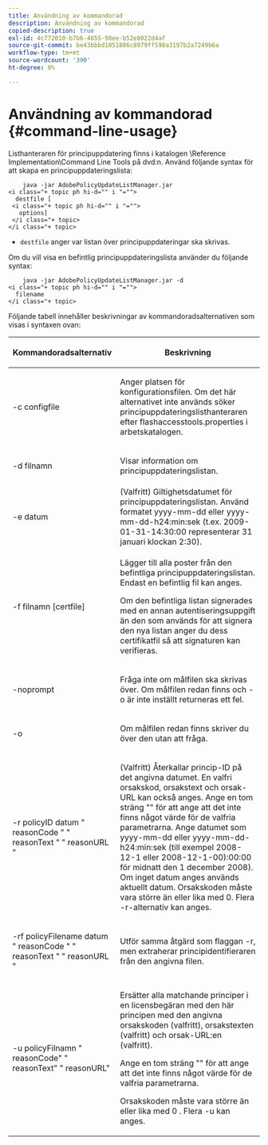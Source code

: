 ```yaml
---
title: Användning av kommandorad
description: Användning av kommandorad
copied-description: true
exl-id: 4c772010-b7b6-4655-98ee-b52e8022d4af
source-git-commit: be43bbbd1051886c8979ff590a3197b2a7249b6a
workflow-type: tm+mt
source-wordcount: '390'
ht-degree: 0%

---
```


# Användning av kommandorad {#command-line-usage}

Listhanteraren för principuppdatering finns i katalogen \Reference Implementation\Command Line Tools på dvd:n. Använd följande syntax för att skapa en principuppdateringslista:

```
    java -jar AdobePolicyUpdateListManager.jar  
<i class="+ topic ph hi-d="" i "="">
  destfile [ 
 <i class="+ topic ph hi-d="" i "="">
   options]  
 </i class="+ topic> 
</i class="+ topic>
```

* `destfile` anger var listan över principuppdateringar ska skrivas.

Om du vill visa en befintlig principuppdateringslista använder du följande syntax:

```
    java -jar AdobePolicyUpdateListManager.jar -d  
<i class="+ topic ph hi-d="" i "="">
  filename 
</i class="+ topic>
```

Följande tabell innehåller beskrivningar av kommandoradsalternativen som visas i syntaxen ovan:

<table frame="all" colsep="1" rowsep="1" class="+ topic/table adobe-d/table " id="table_ghb_jqy_n4"> 
 <thead class="- topic/thead "> 
  <tr rowsep="1" class="- topic/row "> 
   <th colname="1" class="- topic/entry entry"> <p class="- topic/p ">Kommandoradsalternativ </p> </th> 
   <th colname="2" class="- topic/entry entry"> <p class="- topic/p ">Beskrivning </p> </th> 
  </tr> 
 </thead>
 <tbody class="- topic/tbody "> 
  <tr rowsep="1" class="- topic/row "> 
   <td colname="1" class="- topic/entry "> <span class="+ topic/ph pr-d/codeph codeph"> -c configfile </span> </td> 
   <td colname="2" class="- topic/entry "> <p class="- topic/p ">Anger platsen för konfigurationsfilen. Om det här alternativet inte används söker principuppdateringslisthanteraren efter <span class="filepath"> flashaccesstools.properties </span> i arbetskatalogen. </p> </td> 
  </tr> 
  <tr rowsep="1" class="- topic/row "> 
   <td colname="1" class="- topic/entry "> <p class="- topic/p "> <span class="+ topic/ph pr-d/codeph codeph"> -d filnamn </span> </p> </td> 
   <td colname="2" class="- topic/entry "> <p class="- topic/p ">Visar information om principuppdateringslistan. </p> </td> 
  </tr> 
  <tr rowsep="1" class="- topic/row "> 
   <td colname="1" class="- topic/entry "> <span class="+ topic/ph pr-d/codeph codeph"> -e datum </span> </td> 
   <td colname="2" class="- topic/entry "> (Valfritt) Giltighetsdatumet för principuppdateringslistan. Använd formatet <span class="+ topic/ph pr-d/codeph codeph"> yyyy-mm-dd </span> eller <span class="+ topic/ph pr-d/codeph codeph"> yyyy-mm-dd-h24:min:sek </span> (t.ex. 2009-01-31-14:30:00 representerar 31 januari klockan 2:30). </td> 
  </tr> 
  <tr rowsep="1" class="- topic/row "> 
   <td colname="1" class="- topic/entry "> <span class="+ topic/ph pr-d/codeph codeph"> -f filnamn [certfile] </span> </td> 
   <td colname="2" class="- topic/entry "> <p class="- topic/p ">Lägger till alla poster från den befintliga principuppdateringslistan. Endast en befintlig fil kan anges. </p> <p class="- topic/p ">Om den befintliga listan signerades med en annan autentiseringsuppgift än den som används för att signera den nya listan anger du dess certifikatfil så att signaturen kan verifieras. </p> </td> 
  </tr> 
  <tr rowsep="1" class="- topic/row "> 
   <td colname="1" class="- topic/entry "> <span class="+ topic/ph pr-d/codeph codeph"> -noprompt </span> </td> 
   <td colname="2" class="- topic/entry "> <p class="- topic/p ">Fråga inte om målfilen ska skrivas över. Om målfilen redan finns och <span class="codeph"> -o </span> är inte inställt returneras ett fel. </p> </td> 
  </tr> 
  <tr rowsep="1" class="- topic/row "> 
   <td colname="1" class="- topic/entry "> <span class="codeph"> -o </span> </td> 
   <td colname="2" class="- topic/entry "> <p class="- topic/p ">Om målfilen redan finns skriver du över den utan att fråga. </p> </td> 
  </tr> 
  <tr rowsep="1" class="- topic/row "> 
   <td colname="1" class="- topic/entry "> <span class="+ topic/ph pr-d/codeph codeph"> -r policyID </span> <span class="+ topic/ph pr-d/codeph codeph"> datum </span> " <span class="+ topic/ph pr-d/codeph codeph"> reasonCode </span>" " <span class="+ topic/ph pr-d/codeph codeph"> reasonText </span>" " <span class="+ topic/ph pr-d/codeph codeph"> reasonURL </span>" </td> 
   <td colname="2" class="- topic/entry "> <p class="- topic/p ">(Valfritt) Återkallar princip-ID på det angivna datumet. En valfri orsakskod, orsakstext och orsak-URL kan också anges. Ange en tom sträng "" för att ange att det inte finns något värde för de valfria parametrarna. Ange datumet som <span class="+ topic/ph pr-d/codeph codeph"> yyyy-mm-dd </span> eller <span class="+ topic/ph pr-d/codeph codeph"> yyyy-mm-dd-h24:min:sek </span> (till exempel 2008-12-1 eller 2008-12-1-00):00:00 för midnatt den 1 december 2008). Om inget datum anges används aktuellt datum. Orsakskoden måste vara större än eller lika med 0. Flera -r-alternativ kan anges. </p> </td> 
  </tr> 
  <tr rowsep="1" class="- topic/row "> 
   <td colname="1" class="- topic/entry "> <p class="- topic/p ">-rf <span class="+ topic/ph pr-d/codeph codeph"> policyFilename </span> <span class="+ topic/ph pr-d/codeph codeph"> datum </span> " <span class="+ topic/ph pr-d/codeph codeph"> reasonCode </span>" " <span class="+ topic/ph pr-d/codeph codeph"> reasonText </span>" " <span class="+ topic/ph pr-d/codeph codeph"> reasonURL </span>" </p> </td> 
   <td colname="2" class="- topic/entry "> <p class="- topic/p ">Utför samma åtgärd som flaggan -r, men extraherar principidentifieraren från den angivna filen. </p> </td> 
  </tr> 
  <tr rowsep="0" class="- topic/row "> 
   <td colname="1" class="- topic/entry "> <span class="codeph"> -u policyFilnamn " reasonCode" " reasonText" " reasonURL" </span> </td> 
   <td colname="2" class="- topic/entry "> <p>Ersätter alla matchande principer i en licensbegäran med den här principen med den angivna orsakskoden (valfritt), orsakstexten (valfritt) och orsak-URL:en (valfritt). </p> <p>Ange en tom sträng "" för att ange att det inte finns något värde för de valfria parametrarna. </p> <p>Orsakskoden måste vara större än eller lika med <span class="codeph"> 0 </span>. Flera <span class="codeph"> -u </span> kan anges. </p> </td> 
  </tr> 
 </tbody> 
</table>
